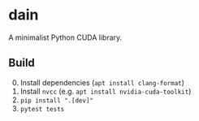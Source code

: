 # dain

A minimalist Python CUDA library.

## Build

0. Install dependencies (`apt install clang-format`)
1. Install `nvcc` (e.g. `apt install nvidia-cuda-toolkit`)
2. `pip install ".[dev]"`
3. `pytest tests`

